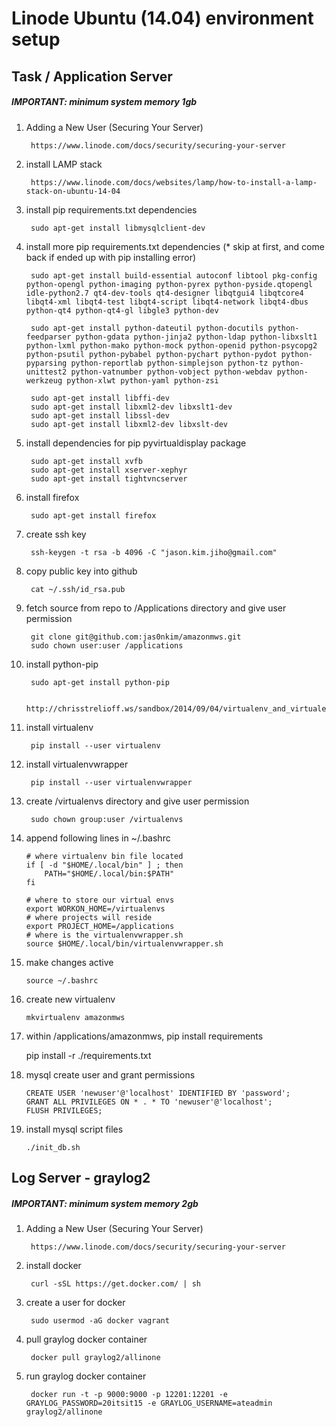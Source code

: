 # Linode Ubuntu (14.04) environment setup 


## Task / Application Server

##### IMPORTANT: minimum system memory 1gb

1. Adding a New User (Securing Your Server)

		https://www.linode.com/docs/security/securing-your-server


2. install LAMP stack

		https://www.linode.com/docs/websites/lamp/how-to-install-a-lamp-stack-on-ubuntu-14-04


2. install pip requirements.txt dependencies

		sudo apt-get install libmysqlclient-dev


2. install more pip requirements.txt dependencies (* skip at first, and come back if ended up with pip installing error)

		sudo apt-get install build-essential autoconf libtool pkg-config python-opengl python-imaging python-pyrex python-pyside.qtopengl idle-python2.7 qt4-dev-tools qt4-designer libqtgui4 libqtcore4 libqt4-xml libqt4-test libqt4-script libqt4-network libqt4-dbus python-qt4 python-qt4-gl libgle3 python-dev

		sudo apt-get install python-dateutil python-docutils python-feedparser python-gdata python-jinja2 python-ldap python-libxslt1 python-lxml python-mako python-mock python-openid python-psycopg2 python-psutil python-pybabel python-pychart python-pydot python-pyparsing python-reportlab python-simplejson python-tz python-unittest2 python-vatnumber python-vobject python-webdav python-werkzeug python-xlwt python-yaml python-zsi

		sudo apt-get install libffi-dev
		sudo apt-get install libxml2-dev libxslt1-dev
		sudo apt-get install libssl-dev
		sudo apt-get install libxml2-dev libxslt-dev


2. install dependencies for pip pyvirtualdisplay package

		sudo apt-get install xvfb
		sudo apt-get install xserver-xephyr
		sudo apt-get install tightvncserver


2. install firefox

		sudo apt-get install firefox


3. create ssh key

		ssh-keygen -t rsa -b 4096 -C "jason.kim.jiho@gmail.com"


4. copy public key into github

		cat ~/.ssh/id_rsa.pub


5. fetch source from repo to /Applications directory and give user permission

		git clone git@github.com:jas0nkim/amazonmws.git
		sudo chown user:user /applications


6. install python-pip

		sudo apt-get install python-pip
	
		http://chrisstrelioff.ws/sandbox/2014/09/04/virtualenv_and_virtualenvwrapper_on_ubuntu_14_04.html


7. install virtualenv

		pip install --user virtualenv


8. install virtualenvwrapper

		pip install --user virtualenvwrapper


9. create /virtualenvs directory and give user permission

		sudo chown group:user /virtualenvs


10. append following lines in ~/.bashrc

		# where virtualenv bin file located
		if [ -d "$HOME/.local/bin" ] ; then
	  		PATH="$HOME/.local/bin:$PATH"
		fi
	
		# where to store our virtual envs
		export WORKON_HOME=/virtualenvs
		# where projects will reside
		export PROJECT_HOME=/applications
		# where is the virtualenvwrapper.sh
		source $HOME/.local/bin/virtualenvwrapper.sh


11. make changes active

		source ~/.bashrc


12. create new virtualenv

		mkvirtualenv amazonmws


13. within /applications/amazonmws, pip install requirements

	pip install -r ./requirements.txt


14. mysql create user and grant permissions

		CREATE USER 'newuser'@'localhost' IDENTIFIED BY 'password';
		GRANT ALL PRIVILEGES ON * . * TO 'newuser'@'localhost';
		FLUSH PRIVILEGES;


15. install mysql script files

		./init_db.sh


## Log Server - graylog2

##### IMPORTANT: minimum system memory 2gb

1. Adding a New User (Securing Your Server)

		https://www.linode.com/docs/security/securing-your-server


1. install docker

		curl -sSL https://get.docker.com/ | sh


1. create a user for docker

		sudo usermod -aG docker vagrant


1. pull graylog docker container

		docker pull graylog2/allinone


1. run graylog docker container

		docker run -t -p 9000:9000 -p 12201:12201 -e GRAYLOG_PASSWORD=20itsit15 -e GRAYLOG_USERNAME=ateadmin graylog2/allinone
		
